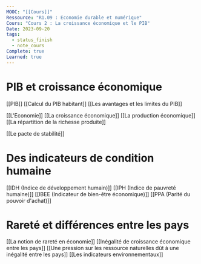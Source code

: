 ```yaml
---
MOOC: "[[Cours]]"
Ressource: "R1.09 : Economie durable et numérique"
Cours: "Cours 2 : La croissance économique et le PIB"
Date: 2023-09-20
tags:
  - status_finish
  - note_cours
Complete: true
Learned: true
---
```

# PIB et croissance économique

[[PIB]]
[[Calcul du PIB habitant]] 
[[Les avantages et les limites du PIB]]

[[L'Economie]]
[[La croissance économique]]
[[La production économique]]
[[La répartition de la richesse produite]]

[[Le pacte de stabilité]]

# Des indicateurs de condition humaine
[[IDH (Indice de développement humain)]]
[[IPH (Indice de pauvreté humaine)]]
[[IBEE (Indicateur de bien-être économique)]]
[[PPA (Parité du pouvoir d'achat)]]

# Rareté et différences entre les pays
[[La notion de rareté en économie]]
[[Inégalité de croissance économique entre les pays]]
[[Une pression sur les ressource naturelles dût à une inégalité entre les pays]]
[[Les indicateurs environnementaux]]